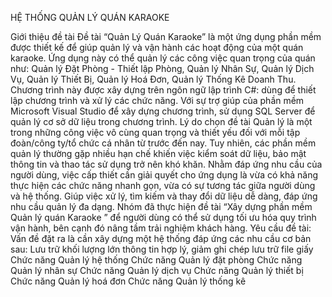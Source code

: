 HỆ THỐNG QUẢN LÝ QUÁN KARAOKE

Giới thiệu đề tài
Đề tài “Quản Lý Quán Karaoke” là một ứng dụng phần mềm được thiết kế để giúp quản lý và vận hành các hoạt động của một quán karaoke. Ứng dụng này có thể quản lý các công việc quan trọng của quán như: Quản lý Đặt Phòng - Thiết lập Phòng, Quản lý Nhân Sự, Quản lý Dịch Vụ, Quản lý Thiết Bị, Quản lý Hoá Đơn, Quản lý Thống Kê Doanh Thu. 
Chương trình này được xây dựng trên ngôn ngữ lập trình C#: dùng để thiết lập chương trình và xử lý các chức năng. Với sự trợ giúp của phần mềm Microsoft Visual Studio để xây dựng chương trình, sử dụng SQL Server để quản lý cơ sở dữ liệu trong chương trình.
Lý do chọn đề tài
Quản lý là một trong những công việc vô cùng quan trọng và thiết yếu đối với mỗi tập đoàn/công ty/tổ chức cá nhân từ trước đến nay. Tuy nhiên, các phần mềm quản lý thường gặp nhiều hạn chế khiến việc kiểm soát dữ liệu, bảo mật thông tin và thao tác sử dụng trở nên khó khăn. Nhằm đáp ứng nhu cầu của người dùng, việc cấp thiết cần giải quyết cho ứng dụng là vừa có khả năng thực hiện các chức năng nhanh gọn, vừa có sự tương tác giữa người dùng và hệ thống. Giúp việc xử lý, tìm kiếm và thay đổi dữ liệu dễ dàng, đáp ứng nhu cầu quản lý đa dạng. Nhóm đã thực hiện đề tài “Xây dựng phần mềm Quản lý quán Karaoke ” để người dùng có thể sử dụng tối ưu hóa quy trình vận hành, bên cạnh đó nâng tầm trải nghiệm khách hàng.
Yêu cầu đề tài:
Vấn đề đặt ra là cần xây dựng một hệ thống đáp ứng các nhu cầu cơ bản sau:
Lưu trữ khối lượng lớn thông tin hợp lý, giảm ghi chép lưu trữ file giấy
Chức năng Quản lý hệ thống
Chức năng Quản lý đặt phòng
Chức năng Quản lý nhân sự
Chức năng Quản lý dịch vụ
Chức năng Quản lý thiết bị 
Chức năng Quản lý hoá đơn
Chức năng Quản lý thống kê
